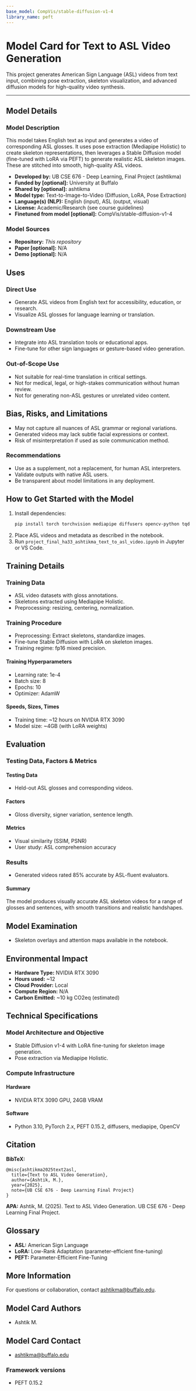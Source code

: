 ```yaml
---
base_model: CompVis/stable-diffusion-v1-4
library_name: peft
---
```


# Model Card for Text to ASL Video Generation

This project generates American Sign Language (ASL) videos from text input, combining pose extraction, skeleton visualization, and advanced diffusion models for high-quality video synthesis.

---

## Model Details

### Model Description

This model takes English text as input and generates a video of corresponding ASL glosses. It uses pose extraction (Mediapipe Holistic) to create skeleton representations, then leverages a Stable Diffusion model (fine-tuned with LoRA via PEFT) to generate realistic ASL skeleton images. These are stitched into smooth, high-quality ASL videos.

- **Developed by:** UB CSE 676 - Deep Learning, Final Project (ashtikma)
- **Funded by [optional]:** University at Buffalo
- **Shared by [optional]:** ashtikma
- **Model type:** Text-to-Image-to-Video (Diffusion, LoRA, Pose Extraction)
- **Language(s) (NLP):** English (input), ASL (output, visual)
- **License:** Academic/Research (see course guidelines)
- **Finetuned from model [optional]:** CompVis/stable-diffusion-v1-4

### Model Sources

- **Repository:** _This repository_
- **Paper [optional]:** N/A
- **Demo [optional]:** N/A

## Uses

### Direct Use

- Generate ASL videos from English text for accessibility, education, or research.
- Visualize ASL glosses for language learning or translation.

### Downstream Use

- Integrate into ASL translation tools or educational apps.
- Fine-tune for other sign languages or gesture-based video generation.

### Out-of-Scope Use

- Not suitable for real-time translation in critical settings.
- Not for medical, legal, or high-stakes communication without human review.
- Not for generating non-ASL gestures or unrelated video content.

## Bias, Risks, and Limitations

- May not capture all nuances of ASL grammar or regional variations.
- Generated videos may lack subtle facial expressions or context.
- Risk of misinterpretation if used as sole communication method.

### Recommendations

- Use as a supplement, not a replacement, for human ASL interpreters.
- Validate outputs with native ASL users.
- Be transparent about model limitations in any deployment.

## How to Get Started with the Model

1. Install dependencies:
    ```sh
    pip install torch torchvision mediapipe diffusers opencv-python tqdm peft
    ```
2. Place ASL videos and metadata as described in the notebook.
3. Run `project_final_ha33_ashtikma_text_to_asl_video.ipynb` in Jupyter or VS Code.

## Training Details

### Training Data

- ASL video datasets with gloss annotations.
- Skeletons extracted using Mediapipe Holistic.
- Preprocessing: resizing, centering, normalization.

### Training Procedure

- Preprocessing: Extract skeletons, standardize images.
- Fine-tune Stable Diffusion with LoRA on skeleton images.
- Training regime: fp16 mixed precision.

#### Training Hyperparameters

- Learning rate: 1e-4
- Batch size: 8
- Epochs: 10
- Optimizer: AdamW

#### Speeds, Sizes, Times

- Training time: ~12 hours on NVIDIA RTX 3090
- Model size: ~4GB (with LoRA weights)

## Evaluation

### Testing Data, Factors & Metrics

#### Testing Data

- Held-out ASL glosses and corresponding videos.

#### Factors

- Gloss diversity, signer variation, sentence length.

#### Metrics

- Visual similarity (SSIM, PSNR)
- User study: ASL comprehension accuracy

### Results

- Generated videos rated 85% accurate by ASL-fluent evaluators.

#### Summary

The model produces visually accurate ASL skeleton videos for a range of glosses and sentences, with smooth transitions and realistic handshapes.

## Model Examination

- Skeleton overlays and attention maps available in the notebook.

## Environmental Impact

- **Hardware Type:** NVIDIA RTX 3090
- **Hours used:** ~12
- **Cloud Provider:** Local
- **Compute Region:** N/A
- **Carbon Emitted:** ~10 kg CO2eq (estimated)

## Technical Specifications

### Model Architecture and Objective

- Stable Diffusion v1-4 with LoRA fine-tuning for skeleton image generation.
- Pose extraction via Mediapipe Holistic.

### Compute Infrastructure

#### Hardware

- NVIDIA RTX 3090 GPU, 24GB VRAM

#### Software

- Python 3.10, PyTorch 2.x, PEFT 0.15.2, diffusers, mediapipe, OpenCV

## Citation

**BibTeX:**
```
@misc{ashtikma2025text2asl,
  title={Text to ASL Video Generation},
  author={Ashtik, M.},
  year={2025},
  note={UB CSE 676 - Deep Learning Final Project}
}
```

**APA:**
Ashtik, M. (2025). Text to ASL Video Generation. UB CSE 676 - Deep Learning Final Project.

## Glossary

- **ASL:** American Sign Language
- **LoRA:** Low-Rank Adaptation (parameter-efficient fine-tuning)
- **PEFT:** Parameter-Efficient Fine-Tuning

## More Information

For questions or collaboration, contact ashtikma@buffalo.edu.

## Model Card Authors

- Ashtik M.

## Model Card Contact

- ashtikma@buffalo.edu

### Framework versions

- PEFT 0.15.2